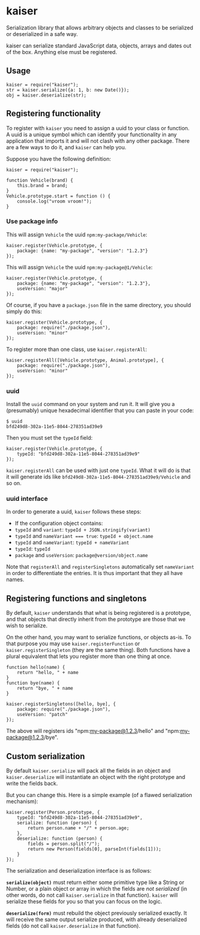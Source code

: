 
kaiser
======

Serialization library that allows arbitrary objects and classes to be
serialized or deserialized in a safe way.

kaiser can serialize standard JavaScript data, objects, arrays and
dates out of the box. Anything else must be registered.


Usage
-----

    kaiser = require("kaiser");
    str = kaiser.serialize({a: 1, b: new Date()});
    obj = kaiser.deserialize(str);


Registering functionality
-------------------------

To register with `kaiser` you need to assign a uuid to your class or
function. A uuid is a unique symbol which can identify your
functionality in any application that imports it and will not clash
with any other package. There are a few ways to do it, and `kaiser`
can help you.

Suppose you have the following definition:

    kaiser = require("kaiser");

    function Vehicle(brand) {
        this.brand = brand;
    }
    Vehicle.prototype.start = function () {
        console.log("vroom vroom!");
    }


### Use package info

This will assign `Vehicle` the uuid `npm:my-package/Vehicle`:

    kaiser.register(Vehicle.prototype, {
        package: {name: "my-package", "version": "1.2.3"}
    });

This will assign `Vehicle` the uuid `npm:my-package@1/Vehicle`:

    kaiser.register(Vehicle.prototype, {
        package: {name: "my-package", "version": "1.2.3"},
        useVersion: "major"
    });

Of course, if you have a `package.json` file in the same directory,
you should simply do this:

    kaiser.register(Vehicle.prototype, {
        package: require("./package.json"),
        useVersion: "minor"
    });

To register more than one class, use `kaiser.registerAll`:

    kaiser.registerAll([Vehicle.prototype, Animal.prototype], {
        package: require("./package.json"),
        useVersion: "minor"
    });


### uuid

Install the `uuid` command on your system and run it. It will give you
a (presumably) unique hexadecimal identifier that you can paste in
your code:

    $ uuid
    bfd249d8-302a-11e5-8044-278351ad39e9

Then you must set the `typeId` field:

    kaiser.register(Vehicle.prototype, {
        typeId: "bfd249d8-302a-11e5-8044-278351ad39e9"
    });

`kaiser.registerAll` can be used with just one `typeId`. What it will
do is that it will generate ids like
`bfd249d8-302a-11e5-8044-278351ad39e9/Vehicle` and so on.


### uuid interface

In order to generate a uuid, `kaiser` follows these steps:

* If the configuration object contains:
* `typeId` and `variant`: `typeId + JSON.stringify(variant)`
* `typeId` and `nameVariant === true`: `typeId + object.name`
* `typeId` and `nameVariant`: `typeId + nameVariant`
* `typeId`: `typeId`
* `package` and `useVersion`: `package@version/object.name`

Note that `registerAll` and `registerSingletons` automatically set
`nameVariant` in order to differentiate the entries. It is thus
important that they all have names.


Registering functions and singletons
------------------------------------

By default, `kaiser` understands that what is being registered is a
prototype, and that objects that directly inherit from the prototype
are those that we wish to serialize.

On the other hand, you may want to serialize functions, or objects
as-is. To that purpose you may use `kaiser.registerFunction` or
`kaiser.registerSingleton` (they are the same thing). Both functions
have a plural equivalent that lets you register more than one thing at
once.


    function hello(name) {
        return "hello, " + name
    }
    function bye(name) {
        return "bye, " + name
    }

    kaiser.registerSingletons([hello, bye], {
        package: require("./package.json"),
        useVersion: "patch"
    });


The above will registers ids "npm:my-package@1.2.3/hello" and
"npm:my-package@1.2.3/bye".


Custom serialization
--------------------

By default `kaiser.serialize` will pack all the fields in an object
and `kaiser.deserialize` will instantiate an object with the right
prototype and write the fields back.

But you can change this. Here is a simple example (of a flawed
serialization mechanism):

    kaiser.register(Person.prototype, {
        typeId: "bfd249d8-302a-11e5-8044-278351ad39e9",
        serialize: function (person) {
            return person.name + "/" + person.age;
        },
        deserialize: function (person) {
            fields = person.split("/");
            return new Person(fields[0], parseInt(fields[1]));
        }
    });

The serialization and deserialization interface is as follows:

**`serialize(object)`** must return either some primitive type like a
String or Number, or a plain object or array in which the fields are
*not serialized* (in other words, do not call `kaiser.serialize` in
that function). `kaiser` will serialize these fields for you so that
you can focus on the logic.

**`deserialize(form)`** must rebuild the object previously serialized
exactly. It will receive the same output serialize produced, with
already deserialized fields (do not call `kaiser.deserialize` in that
function).












